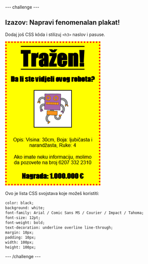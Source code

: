 \--- challenge \---

## Izazov: Napravi fenomenalan plakat!

Dodaj još CSS kôda i stilizuj `<h3>` naslov i pasuse.

![screenshot](images/wanted-final.png)

Ovo je lista CSS svojstava koje možeš koristiti:

    color: black;
    background: white;
    font-family: Arial / Comic Sans MS / Courier / Impact / Tahoma;
    font-size: 12pt;
    font-weight: bold;
    text-decoration: underline overline line-through;
    margin: 10px;
    padding: 10px;
    width: 100px;
    height: 100px;
    

\--- /challenge \---